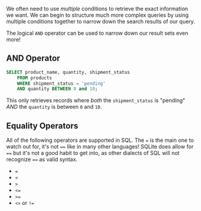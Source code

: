 We often need to use _multiple_ conditions to retrieve the exact information we want. We can begin to structure much more complex queries by using multiple conditions together to narrow down the search results of our query.

The logical `AND` operator can be used to narrow down our result sets even more!

## AND Operator

```sql
SELECT product_name, quantity, shipment_status
    FROM products
    WHERE shipment_status = 'pending'
    AND quantity BETWEEN 0 and 10;
```

This only retrieves records where _both_ the `shipment_status` is "pending" _AND_ the `quantity` is between `0` and `10`.

## Equality Operators

All of the following operators are supported in SQL. The `=` is the main one to watch out for, it's not `==` like in many other languages! SQLite does allow for `==` but it's not a good habit to get into, as other dialects of SQL will not recognize `==` as valid syntax.

- `=`
- `<`
- `>`
- `<=`
- `>=`
- `<>` or `!=`